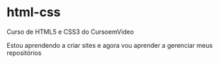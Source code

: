 # html-css
 Curso de HTML5 e CSS3 do CursoemVideo

 Estou aprendendo a criar sites e agora vou aprender a gerenciar meus repositórios
